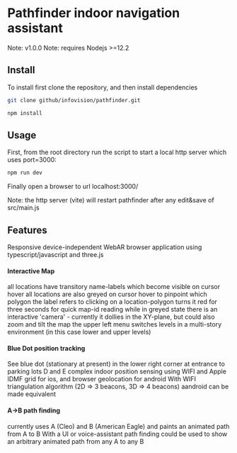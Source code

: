# Pathfinder indoor navigation assistant 
Note: v1.0.0
Note: requires Nodejs >=12.2


## Install

To install first clone the repository, and then install dependencies
```sh
git clone github/infovision/pathfinder.git
```

```sh
npm install
```





## Usage

First, from the root directory run the script to start a local http server which uses port=3000:

```sh
npm run dev
```

Finally open a browser to url localhost:3000/


Note: the http server (vite) will restart pathfinder after any edit&save of src/main.js

## Features
Responsive device-independent WebAR browser application using typescript/javascript and three.js
#### Interactive Map
all locations have transitory name-labels which become visible on cursor hover
all locations are also greyed on cursor hover to pinpoint which polygon the label refers to
clicking on a location-polygon turns it red for three seconds for quick map-id reading while in greyed state
there is an interactive 'camera' - currently it dollies in the XY-plane, but could also zoom and tilt the map
the upper left menu switches levels in a multi-story environment (in this case lower and upper levels)
#### Blue Dot position tracking
See blue dot (stationary at present) in the lower right corner at entrance to parking lots D and E
complex indoor position sensing using WIFI and Apple IDMF grid for ios, and browser geolocation for android
With WIFI triangulation algorithm (2D => 3 beacons, 3D => 4 beacons) aandroid can be made equivalent
#### A->B path finding
currently uses A (Cleo) and B (American Eagle) and paints an animated path from A to B
With a UI or voice-assistant path finding could be used to show an arbitrary animated path from any A to any B
